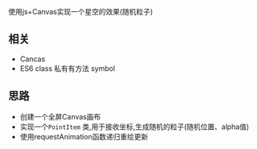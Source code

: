 使用js+Canvas实现一个星空的效果(随机粒子)
## 相关
- Cancas
- ES6 class 私有有方法 symbol

## 思路
- 创建一个全屏Canvas画布
- 实现一个``` PointItem ``` 类,用于接收坐标,生成随机的粒子(随机位置、alpha值)
- 使用requestAnimation函数递归重绘更新